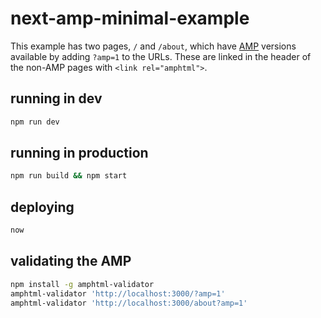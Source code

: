 # next-amp-minimal-example

This example has two pages, `/` and `/about`, which have
[AMP](https://www.ampproject.org/) versions available by
adding `?amp=1` to the URLs. These are linked in the
header of the non-AMP pages with `<link rel="amphtml">`.

## running in dev

``` bash
npm run dev
```

## running in production

``` bash
npm run build && npm start
```

## deploying

``` bash
now
```

## validating the AMP

``` bash
npm install -g amphtml-validator
amphtml-validator 'http://localhost:3000/?amp=1'
amphtml-validator 'http://localhost:3000/about?amp=1'
```